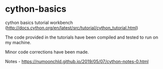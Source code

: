 # cython-basics

cython basics tutorial workbench (http://docs.cython.org/en/latest/src/tutorial/cython_tutorial.html)

The code provided in the tutorials have been compiled and tested to run on my machine. 

Minor code corrections have been made. 

Notes - https://numoonchld.github.io/2019/05/07/cython-notes-0.html
